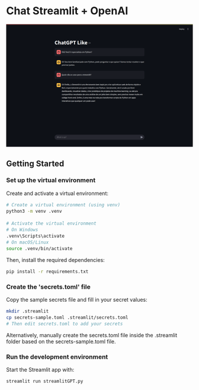 # Chat Streamlit + OpenAI

![Project image](assets/chat.png)

## Getting Started

### Set up the virtual environment

Create and activate a virtual environment:

```bash
# Create a virtual environment (using venv)
python3 -m venv .venv

# Activate the virtual environment
# On Windows
.venv\Scripts\activate
# On macOS/Linux
source .venv/bin/activate
```

Then, install the required dependencies:

```bash
pip install -r requirements.txt
```

### Create the 'secrets.toml' file

Copy the sample secrets file and fill in your secret values:

```bash
mkdir .streamlit
cp secrets-sample.toml .streamlit/secrets.toml
# Then edit secrets.toml to add your secrets
```

Alternatively, manually create the secrets.toml file inside the .streamlit folder based on the secrets-sample.toml file.

### Run the development environment

Start the Streamlit app with:

```bash
streamlit run streamlitGPT.py
```
